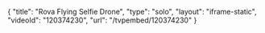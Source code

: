 {
    "title": "Rova Flying Selfie Drone",
    "type": "solo",
    "layout": "iframe-static",
    "videoId": "120374230",
    "url": "\/tvpembed\/120374230"
}